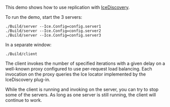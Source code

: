 This demo shows how to use replication with [IceDiscovery][1].

To run the demo, start the 3 servers:

```
./Build/server --Ice.Config=config.server1
./Build/server --Ice.Config=config.server2
./Build/server --Ice.Config=config.server3
```

In a separate window:

```
./Build/client
```

The client invokes the number of specified iterations with a given
delay on a well-known proxy configured to use per-request load
balancing. Each invocation on the proxy queries the Ice locator
implemented by the IceDiscovery plug-in.

While the client is running and invoking on the server, you can try to
stop some of the servers. As long as one server is still running, the
client will continue to work.

[1]: https://doc.zeroc.com/ice/3.7/ice-plugins/icediscovery

